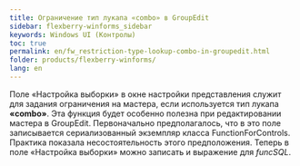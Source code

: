 ```yaml
---
title: Ограничение тип лукапа «combo» в GroupEdit
sidebar: flexberry-winforms_sidebar
keywords: Windows UI (Контролы)
toc: true
permalink: en/fw_restriction-type-lookup-combo-in-groupedit.html
folder: products/flexberry-winforms/
lang: en
---
```


Поле «Настройка выборки» в окне настройки представления служит для задания ограничения на мастера, если используется тип лукапа __«combo»__. Эта функция будет особенно полезна при редактировании мастера в GroupEdit.
Первоначально предполагалось, что в это поле записывается сериализованный экземпляр класса FunctionForControls. Практика показала несостоятельность этого предположения.
Теперь в поле «Настройка выборки» можно записать и выражение для _funcSQL_.